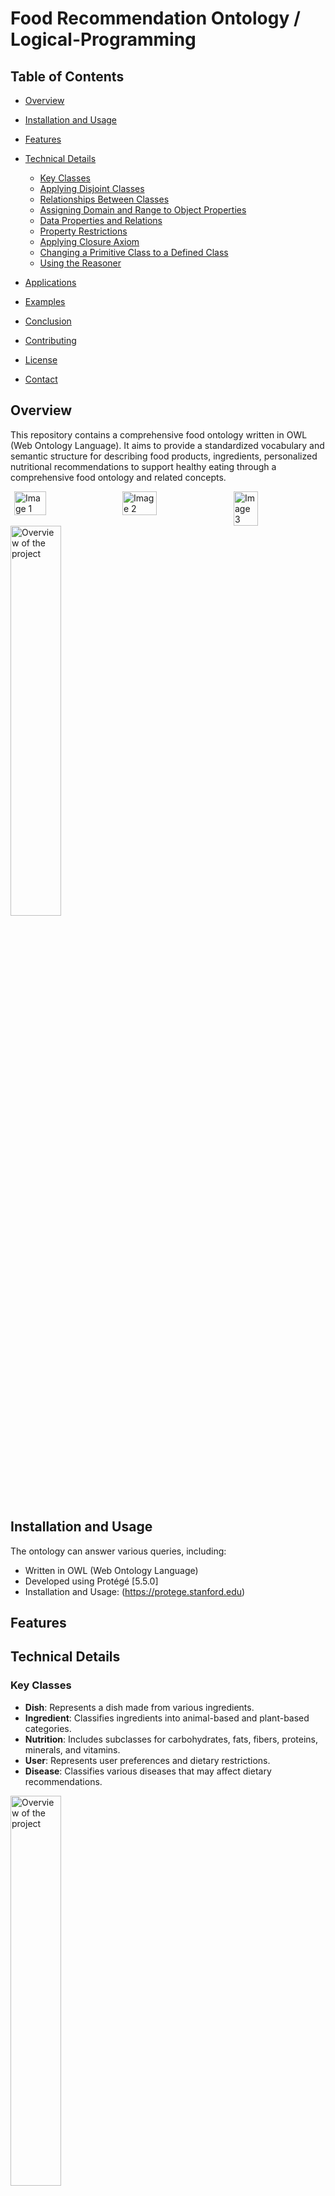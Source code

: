 
# Food Recommendation Ontology / Logical-Programming

## Table of Contents
- [Overview](#overview)
- [Installation and Usage](#installation-and-usage)
- [Features](#features)
- [Technical Details](#technical-details)
  - [Key Classes](#key-classes)
  - [Applying Disjoint Classes](#applying-disjoint-classes)
  - [Relationships Between Classes](#relationships-between-classes)
  - [Assigning Domain and Range to Object Properties](#assigning-domain-and-range-to-object-properties)
  - [Data Properties and Relations](#data-properties-and-relations)
  - [Property Restrictions](#property-restrictions)
  - [Applying Closure Axiom](#applying-closure-axiom)
  - [Changing a Primitive Class to a Defined Class](#changing-a-primitive-class-to-a-defined-class)
  - [Using the Reasoner](#using-the-reasoner)

- [Applications](#applications)
- [Examples](#examples)
- [Conclusion](#conclusion)
- [Contributing](#contributing)
- [License](#license)
- [Contact](#contact)













## Overview
This repository contains a comprehensive food ontology written in OWL (Web Ontology Language). It aims to provide a standardized vocabulary and semantic structure for describing food products, ingredients, personalized nutritional recommendations to support healthy eating through a comprehensive food ontology and related concepts.
<div style="display: flex; justify-content: space-around;">
    <img src="Technical_Details/Details_Pics/metrics_pic1.png" alt="Image 1" width="32%">
    <img src="Technical_Details/Details_Pics/metrics_pic2.png" alt="Image 2" width="33%">
    <img src="Technical_Details/Details_Pics/metrics_pic3.png" alt="Image 3" width="28%">
</div>

<img src="Images/all.png" alt="Overview of the project" width="40%">

## Installation and Usage
The ontology can answer various queries, including:
- Written in OWL (Web Ontology Language)
- Developed using Protégé [5.5.0]
- Installation and Usage: (https://protege.stanford.edu)

## Features

## Technical Details
### Key Classes
- **Dish**: Represents a dish made from various ingredients.
- **Ingredient**: Classifies ingredients into animal-based and plant-based categories.
- **Nutrition**: Includes subclasses for carbohydrates, fats, fibers, proteins, minerals, and vitamins.
- **User**: Represents user preferences and dietary restrictions.
- **Disease**: Classifies various diseases that may affect dietary recommendations.
<img src="Images/class_pic1.png" alt="Overview of the project" width="40%">

### Applying Disjoint Classes
- Classes that cannot overlap:
  - Example: Vitamin and carbohydrate are disjoint, meaning an instance cannot be both.
<img src="Technical_Details/Details_Pics/Disjoint_pic.png" alt="Overview of the project" width="40%">


### Assigning Domain and Range to Object Properties
| Object Property       | Domains         | Ranges         | Characteristics     |
|-----------------------|-----------------|-----------------|----------------------|
| hasIngredient         | Dish            | Ingredient      |                      |
| isIngredientOf        | Ingredient      | Dish            | Inverse Relationship  |
| hasNutrient           | Ingredients     | Nutrition       | Transitive           |
| hasSpicyLevel         | Dish            | Level_Of_Spicy | Functional           |

- **hasIngredient**: Links dishes to their ingredients.
- **hasNutrient**: Connects ingredients to their nutritional content.
- **servedAsMeal**: Specifies when a dish can be served (e.g., breakfast, lunch, dinner).
<img src="Technical_Details/Details_Pics/Domain_Range.png" alt="Overview of the project" width="40%">


### Data Properties and Relations
| Top Data Properties    | Characteristic | Type    |
|------------------------|----------------|---------|
| hasCalorieValue        | Functional     | Integer |
| hasSaltAmountGram      | Functional     | Integer |
| hasSugarAmountGram     | Functional     | Integer |

### Property Restrictions
Utilizes property restrictions like existential and universal quantifiers to define complex dishes, vegan dishes, and more.
- **Complex_Dish**: Dish and (hasIngredient min 10 owl:Thing)
- **VeganDish**: Dish and (hasIngredient only PlantBasedIngredient)
- **HighProteinDish**: Dish and ((hasIngredient some Bean) or (hasIngredient some Chickpea) or (hasIngredient some Lentil) or (hasIngredient some Quinoa))

### Applying Closure Axiom
- Example: Hummus can only be made with Chickpea, Olive oil, Pepper, and Salt.

### Changing a Primitive Class to a Defined Class
- By adding sufficient conditions to necessary conditions, a primitive class can be transformed into a defined class.

### Using the Reasoner
- The reasoner checks the consistency of statements and definitions in the ontology and helps maintain the hierarchy.

### Visual Representations
- Include relevant images or diagrams to illustrate the relationships and class structures.








## Property Restrictions


## Applications
The ontology can be applied in various domains, including restaurants, the food industry, and domestic settings.

## Examples
Expected queries to be answered, such as:
- Recommend the user dishes based on the ingredients
- Recommend the user dishes based on the nutrition.
- Recommend the user dishes based on amount of calorie.
- Recommend the user dishes based on different categories such as, high protein dishes, vegan dishes, complex dishes, and different meals.
- Recommend the user dishes based on their allergy.
- Recommend the user dishes based on their disease.

## Authors and Contributions
This project builds on works by several authors, including Dooley et al., and utilizes methodologies from Horridge et al. and Neuhaus & Brodaric.

## Conclusion
The Food Recommendation Ontology is a versatile tool for suggesting dishes that meet users' nutritional needs and preferences, promoting healthier eating habits.
 
## Contributing
[Guidelines for contributing to the project]

## License
This project is licensed under [specify license].

## Contact
For questions or feedback, please contact [your contact information].














